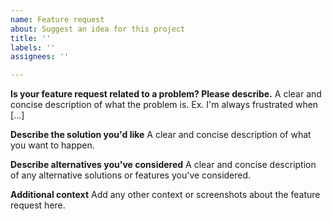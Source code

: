 ```yaml
---
name: Feature request
about: Suggest an idea for this project
title: ''
labels: ''
assignees: ''

---
```


<!--

IMPORTANT: Read this first!!!

1. If you own a Radzen Blazor subscription you can request your feature via email at info@radzen.com. Radzen staff will reply within 24 hours (Pro) or 16 hours (Team)
2. The Radzen staff guarantees a response to issues in this repo only to paid subscribers. 
3. If you have a HOW TO question start a new forum thread in the Radzen Community forum: https://forum.radzen.com. Radzen staff will close issues that are HOWTO questions.
4. Please adhere to the issue template. 
-->
**Is your feature request related to a problem? Please describe.**
A clear and concise description of what the problem is. Ex. I'm always frustrated when [...]

**Describe the solution you'd like**
A clear and concise description of what you want to happen.

**Describe alternatives you've considered**
A clear and concise description of any alternative solutions or features you've considered.

**Additional context**
Add any other context or screenshots about the feature request here.
